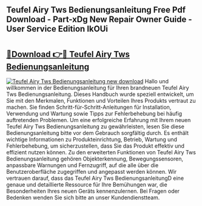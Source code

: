 ## Teufel Airy Tws Bedienungsanleitung Free Pdf Download - Part-xDg New Repair Owner Guide - User Service Edition IkOUi

# <h2><a href="http://df22qz.blite.top/?on=Teufel+Airy+Tws+Bedienungsanleitung">🔗Download 👉🔴 Teufel Airy Tws Bedienungsanleitung</a></h2>

[![Teufel Airy Tws Bedienungsanleitung new download](https://i.imgur.com/lujVjoI.png)](http://df22qz.blite.top/?on=Teufel+Airy+Tws+Bedienungsanleitung)
Hallo und willkommen in der Bedienungsanleitung für Ihren brandneuen Teufel Airy Tws Bedienungsanleitung. Dieses Handbuch wurde speziell entwickelt, um Sie mit den Merkmalen, Funktionen und Vorteilen Ihres Produkts vertraut zu machen. Sie finden Schritt-für-Schritt-Anleitungen für Installation, Verwendung und Wartung sowie Tipps zur Fehlerbehebung bei häufig auftretenden Problemen. Um eine erfolgreiche Erfahrung mit Ihrem neuen Teufel Airy Tws Bedienungsanleitung zu gewährleisten, lesen Sie diese Bedienungsanleitung bitte vor dem Gebrauch sorgfältig durch. Es enthält wichtige Informationen zu Produkteinrichtung, Betrieb, Wartung und Fehlerbehebung, um sicherzustellen, dass Sie das Produkt effektiv und effizient nutzen können. Zu den erweiterten Funktionen von Teufel Airy Tws Bedienungsanleitung gehören Objekterkennung, Bewegungssensoren, anpassbare Warnungen und Fernzugriff, auf die alle über die Benutzeroberfläche zugegriffen und angepasst werden können. Wir vertrauen darauf, dass das Teufel Airy Tws BedienungsanleitungD eine genaue und detaillierte Ressource für Ihre Bemühungen war, die Besonderheiten Ihres neuen Geräts kennenzulernen. Bei Fragen oder Bedenken wenden Sie sich bitte an unser Kundendienstteam.
